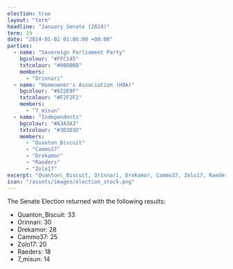 ```yaml
---
election: true
layout: "term"
headline: "January Senate (2024)"
term: 19
date: "2024-01-02 01:06:00 +00:00"
parties:
  - name: "Sovereign Parliament Party"
    bgcolour: "#FFC145"
    txtcolour: "#0B0B0B"
    members:
      - "Orinnari"
  - name: "Homeowner's Association (HOA)"
    bgcolour: "#822E9F"
    txtcolour: "#F2F2F2"
    members:
      - "7_misun"
  - name: "Independents"
    bgcolour: "#A3A3A3"
    txtcolour: "#3D3D3D"
    members:
      - "Quanton_Biscuit"
      - "Cammo37"
      - "Drekamor"
      - "Raeders"
      - "Zolo17"
excerpt: "Quanton\_Biscuit, Orinnari, Drekamor, Cammo37, Zolo17, Raeders, and 7\_misun elected to the Senate."
icon: "/assets/images/election_stock.png"
---
```

The Senate Election returned with the following results:

- Quanton\_Biscuit: 33
- Orinnari: 30
- Drekamor: 28
- Cammo37: 25
- Zolo17: 20
- Raeders: 18
- 7\_misun: 14
